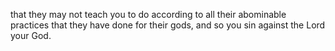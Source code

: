 that they may not teach you to do according to all their abominable practices that they have done for their gods, and so you sin against the Lord your God.
